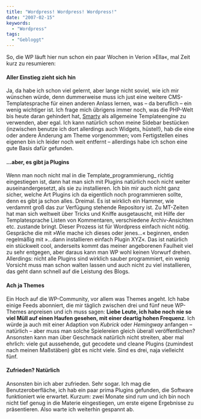 ```yaml
---
title: "Wordpress! Wordpress! Wordpress!"
date: "2007-02-15"
keywords:
  - "Wordpress"
tags:
  - "Gebloggt"
---
```


So, die WP läuft hier nun schon ein paar Wochen in Verion »Ella«, mal Zeit kurz zu resumieren:

#### Aller Einstieg zieht sich hin

Ja, da habe ich schon viel gelernt, aber lange nicht soviel, wie ich mir wünschen würde, denn dummerweise muss ich just eine weitere CMS\-Templatesprache für einen anderen Anlass lernen, was – da beruflich – ein wenig wichtiger ist. Ich frage mich übrigens immer noch, was die PHP-Welt bis heute daran gehindert hat, [Smarty](http://smarty.php.net) als allgemeine Templateengine zu verwenden, aber egal. Ich kann natürlich schon meine Sidebar bestücken (inzwischen benutze ich dort allerdings auch Widgets, hüstel!), hab die eine oder andere Änderung am Theme vorgenommen; vom Fertigstellen eines eigenen bin ich leider noch weit entfernt – allerdings habe ich schon eine gute Basis dafür gefunden.

#### …aber, es gibt ja Plugins

Wenn man noch nicht mal in die Template_programmierung_ richtig eingestiegen ist, dann hat man sich mit Plugins natürlich noch nicht weiter auseinandergesetzt, als sie zu installieren. Ich bin mir auch nicht ganz sicher, welche Art Plugins ich da eigentlich noch programmieren sollte, denn es gibt ja schon alles. Dreimal. Es ist wirklich ein Hammer, wie verdammt groß das zur Verfügung stehende Repository ist. Zu MT\-Zeiten hat man sich weltweit über Tricks und Kniffe ausgetauscht, mit Hilfe der Templatesprache Listen von Kommentaren, verschiedene Archiv-Ansichten etc. zustande bringt. Dieser Prozess ist für Wordpress einfach nicht nötig. Gespräche die mit »Wie mache ich dieses oder jenes…« beginnen, enden regelmäßig mit »…dann installieren einfach Plugin XYZ«. Das ist natürlich ein stückweit cool, anderseits kommt das meiner angeborenen Faulheit viel zu sehr entgegen, aber daraus kann man WP wohl keinen Vorwurf drehen. Allerdings: nicht alle Plugins sind wirklich sauber programmiert, ein wenig Vorsicht muss man schon walten lassen und auch nicht zu viel installieren, das geht dann schnell auf die Leistung des Blogs.

#### Ach ja Themes

Ein Hoch auf die WP-Community, vor allem was Themes angeht. Ich habe einige Feeds abonniert, die mir täglich zwischen drei und fünf neue WP-Themes anpreisen und ich muss sagen: **Liebe Leute, ich habe noch nie so viel Müll auf einen Haufen gesehen, mit einer deartig hohen Frequenz**. Ich würde ja auch mit einer Adaption von _Kubrick_ oder _Hemingway_ anfangen – natürlich – aber muss man solche Spielereien gleich überall veröffentlichen? Ansonsten kann man über Geschmack natürlich nicht streiten, aber mal ehrlich: viele gut aussehende, gut gecodete und cleane Plugins (zumindest nach meinen Maßstäben) gibt es nicht viele. Sind es drei, naja vielleicht fünf.

#### Zufrieden? Natürlich

Ansonsten bin ich aber zufrieden. Sehr sogar. Ich mag die Benutzeroberfläche, ich hab ein paar prima Plugins gefunden, die Software funktioniert wie erwartet. Kurzum: zwei Monate sind rum und ich bin noch nicht tief genug in die Materie eingestiegen, um erste eigene Ergebnisse zu präsentieren. Also warte ich weiterhin gespannt ab.
